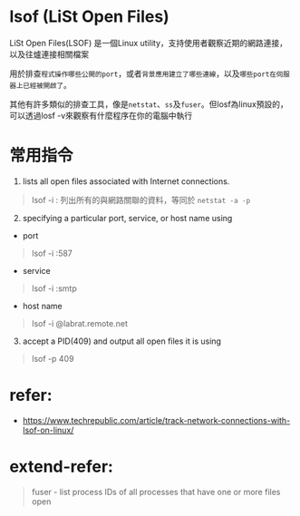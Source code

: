 # lsof (LiSt Open Files)
LiSt Open Files(LSOF) 是一個Linux utility，支持使用者觀察近期的網路連接，以及往爐連接相關檔案

用於排查`程式操作哪些公開的port`，或者`背景應用建立了哪些連線`，以及`哪些port在伺服器上已經被開啟了`。

其他有許多類似的排查工具，像是`netstat`、`ss`及`fuser`。但losf為linux預設的，可以透過losf -v來觀察有什麼程序在你的電腦中執行

# 常用指令
1. lists all open files associated with Internet connections.
> lsof -i : 列出所有的與網路關聯的資料，等同於 `netstat -a -p`
2. specifying a particular port, service, or host name using
- port
> lsof -i :587
- service
> lsof -i :smtp
- host name
> lsof -i @labrat.remote.net
3. accept a PID(409) and output all open files it is using
> lsof -p 409

# refer:
- https://www.techrepublic.com/article/track-network-connections-with-lsof-on-linux/


# extend-refer:
>  fuser - list process IDs of all processes that have one or more files open
